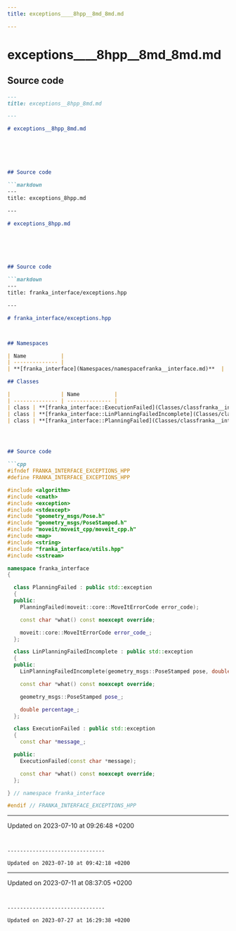 ```yaml
---
title: exceptions____8hpp__8md_8md.md

---
```


# exceptions____8hpp__8md_8md.md






## Source code

```markdown
---
title: exceptions__8hpp_8md.md

---

# exceptions__8hpp_8md.md






## Source code

```markdown
---
title: exceptions_8hpp.md

---

# exceptions_8hpp.md






## Source code

```markdown
---
title: franka_interface/exceptions.hpp

---

# franka_interface/exceptions.hpp



## Namespaces

| Name           |
| -------------- |
| **[franka_interface](Namespaces/namespacefranka__interface.md)**  |

## Classes

|                | Name           |
| -------------- | -------------- |
| class | **[franka_interface::ExecutionFailed](Classes/classfranka__interface_1_1ExecutionFailed.md)** <br>Exception thrown when an execution operation fails.  |
| class | **[franka_interface::LinPlanningFailedIncomplete](Classes/classfranka__interface_1_1LinPlanningFailedIncomplete.md)** <br>Exception thrown when a linear planning operation fails due to the goal pose not being reached.  |
| class | **[franka_interface::PlanningFailed](Classes/classfranka__interface_1_1PlanningFailed.md)** <br>Exception thrown when a planning operation fails.  |




## Source code

```cpp
#ifndef FRANKA_INTERFACE_EXCEPTIONS_HPP
#define FRANKA_INTERFACE_EXCEPTIONS_HPP

#include <algorithm>
#include <cmath>
#include <exception>
#include <stdexcept>
#include "geometry_msgs/Pose.h"
#include "geometry_msgs/PoseStamped.h"
#include "moveit/moveit_cpp/moveit_cpp.h"
#include <map>
#include <string>
#include "franka_interface/utils.hpp"
#include <sstream>

namespace franka_interface
{

  class PlanningFailed : public std::exception
  {
  public:
    PlanningFailed(moveit::core::MoveItErrorCode error_code);

    const char *what() const noexcept override;

    moveit::core::MoveItErrorCode error_code_;
  };

  class LinPlanningFailedIncomplete : public std::exception
  {
  public:
    LinPlanningFailedIncomplete(geometry_msgs::PoseStamped pose, double percentage);

    const char *what() const noexcept override;

    geometry_msgs::PoseStamped pose_;

    double percentage_;
  };

  class ExecutionFailed : public std::exception
  {
    const char *message_;

  public:
    ExecutionFailed(const char *message);

    const char *what() const noexcept override;
  };

} // namespace franka_interface

#endif // FRANKA_INTERFACE_EXCEPTIONS_HPP
```


-------------------------------

Updated on 2023-07-10 at 09:26:48 +0200
```


-------------------------------

Updated on 2023-07-10 at 09:42:18 +0200
```


-------------------------------

Updated on 2023-07-11 at 08:37:05 +0200
```


-------------------------------

Updated on 2023-07-27 at 16:29:38 +0200
